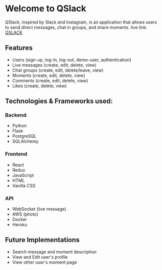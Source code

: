 # Welcome to QSlack

QSlack, inspired by Slack and Instagram, is an application that allows users to send direct messages, chat in groups, and share moments. live link: [QSLACK](https://qslack-app.herokuapp.com/)


## Features
* Users (sign-up, log-in, log-out, demo-user, authentication)
* Live messages (create, edit, delete, view)
* Chat groups (create, edit, delete/leave, view)
* Moments (create, edit, delete, view)
* Comments (create, edit, delete, view)
* Likes (create, delete, view)


## Technologies & Frameworks used:
### Backend
* Python
* Flask
* PostgreSQL
* SQLAlchemy

### Frontend
* React
* Redux
* JavaScript
* HTML
* Vanilla CSS

### API
* WebSocket (live message)
* AWS (photo)
* Docker
* Heroku


## Future Implementations
- Search message and moment description
- View and Edit user's profile
- View other user's moment page
